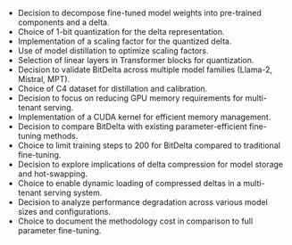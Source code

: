 - Decision to decompose fine-tuned model weights into pre-trained components and a delta.
- Choice of 1-bit quantization for the delta representation.
- Implementation of a scaling factor for the quantized delta.
- Use of model distillation to optimize scaling factors.
- Selection of linear layers in Transformer blocks for quantization.
- Decision to validate BitDelta across multiple model families (Llama-2, Mistral, MPT).
- Choice of C4 dataset for distillation and calibration.
- Decision to focus on reducing GPU memory requirements for multi-tenant serving.
- Implementation of a CUDA kernel for efficient memory management.
- Decision to compare BitDelta with existing parameter-efficient fine-tuning methods.
- Choice to limit training steps to 200 for BitDelta compared to traditional fine-tuning.
- Decision to explore implications of delta compression for model storage and hot-swapping.
- Choice to enable dynamic loading of compressed deltas in a multi-tenant serving system.
- Decision to analyze performance degradation across various model sizes and configurations.
- Choice to document the methodology cost in comparison to full parameter fine-tuning.